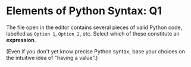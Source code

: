 # Elements of Python Syntax: Q1

The file open in the editor contains several pieces of valid Python code, labelled
as `Option 1`, `Option 2`, etc. Select which of these constitute an **expression**.

(Even if you don't yet know precise Python syntax, base your choices on the intuitive idea of "having a value".)

